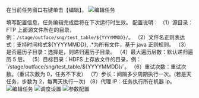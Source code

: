 在当前任务窗口右键单击【编辑】。
![编辑任务](https://i.imgur.com/5tUU7MK.png)

填写配置信息，任务编辑完成后将在下次运行时生效。
配置说明：
（1）源目录：FTP 上面源文件所在的目录，例：`/stage/outface/sng/test_table/${YYYYMMDD}/`。
（2）文件名正则表达式：支持时间格式${YYYYMMDD}, .*为所有文件，基于 java 正则规则。
（3）是否遍历子目录：选择是，则递归遍历子目录。
（4）最大遍历层数：默认递归遍历 5 层。
（5）目标目录：HDFS 上存放文件的目录，例：`/stage/outface/sng/test_table/${YYYYMMDD}/`。
（6）重试次数：重试次数。（重试次数为 0，任务不下发）
（7）步长：间隔多少周期执行一次。(若是天任务，步数为 2，每两天执行一次)
（8）代理 IP：任务执行所在机器 ip。
![编辑任务](https://i.imgur.com/r3pOBTu.png)
![调度设置](https://i.imgur.com/EEU7kuO.png)
![参数配置](https://i.imgur.com/NuK8OKm.png)